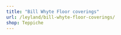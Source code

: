 ```yaml
---
title: "Bill Whyte Floor coverings"
url: /leyland/bill-whyte-floor-coverings/
shop: Teppiche
---
```

